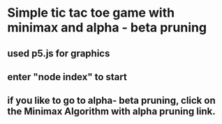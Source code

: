 # Simple tic tac toe game with minimax and alpha - beta pruning

## used p5.js for graphics
## enter "node index" to start
## if you like to go to alpha- beta pruning, click on the Minimax Algorithm with alpha pruning link.
